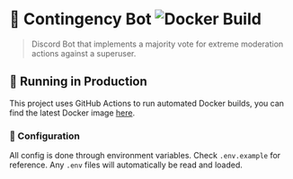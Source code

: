 # 🚨 Contingency Bot ![Docker Build](https://github.com/luludotdev/contingency-bot/workflows/Docker%20Build/badge.svg)

> Discord Bot that implements a majority vote for extreme moderation actions against a superuser.

## 🚀 Running in Production

This project uses GitHub Actions to run automated Docker builds, you can find the latest Docker image [here](https://github.com/luludotdev/contingency-bot/pkgs/container/contingency-bot).

### 📝 Configuration

All config is done through environment variables. Check `.env.example` for reference. Any `.env` files will automatically be read and loaded.
